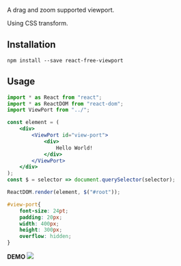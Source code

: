 A drag and zoom supported viewport. 

Using CSS transform. 

## Installation

```shell
npm install --save react-free-viewport
```

## Usage

```jsx
import * as React from "react";
import * as ReactDOM from "react-dom";
import ViewPort from "../";

const element = (
    <div>
        <ViewPort id="view-port">
            <div>
                Hello World!
            </div>
        </ViewPort>
    </div>
);
const $ = selector => document.querySelector(selector);

ReactDOM.render(element, $("#root"));
```

```css
#view-port{
    font-size: 24pt;
    padding: 20px;
    width: 400px;
    height: 300px;
    overflow: hidden;
}
```

**DEMO**
![](https://cdn-img.sardinefish.com/NTk5NDM5)